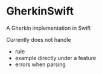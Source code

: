 # GherkinSwift
A Gherkin implementation in Swift

Currently does not handle
* rule
* example directly under a feature
* errors when parsing

